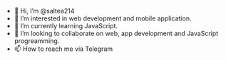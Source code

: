 - 👋 Hi, I’m @saltea214
- 👀 I’m interested in web development and mobile application.
- 🌱 I’m currently learning JavaScript.
- 💞️ I’m looking to collaborate on web, app development and JavaScript progreamming.
- 📫 How to reach me via Telegram

<!---
saltea214/saltea214 is a ✨ special ✨ repository because its `README.md` (this file) appears on your GitHub profile.
You can click the Preview link to take a look at your changes.
--->
